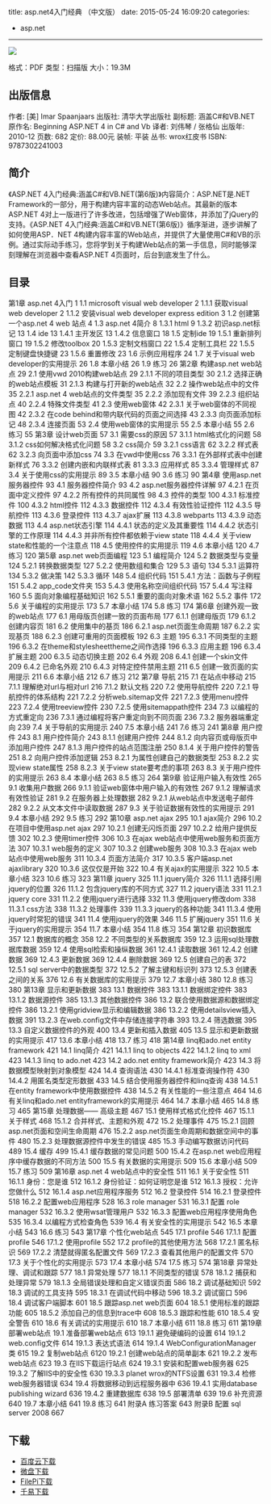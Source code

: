 title: asp.net4入门经典 （中文版）
date: 2015-05-24 16:09:20
categories:
  - asp.net
---

![](http://img3.douban.com/lpic/s6261390.jpg)

格式：PDF
类型：扫描版
大小：19.3M

<!--more-->

## 出版信息 ##

作者: [美] Imar Spaanjaars
出版社: 清华大学出版社
副标题: 涵盖C#和VB.NET
原作名: Beginning ASP.NET 4 in C# and Vb
译者: 刘伟琴 / 张格仙
出版年: 2010-12
页数: 682
定价: 88.00元
装帧: 平装
丛书: wrox红皮书
ISBN: 9787302241003

## 简介 ##

《ASP.NET 4入门经典:涵盖C#和VB.NET(第6版)》内容简介：ASP.NET是.NET Framework的一部分，用于构建内容丰富的动态Web站点。其最新的版本ASP.NET 4对上一版进行了许多改进，包括增强了Web窗体，并添加了jQuery的支持。《ASP.NET 4入门经典:涵盖C#和VB.NET(第6版)》循序渐进，逐步讲解了如何使用ASP．NET 4构建内容丰富的Web站点，并提供了大量使用C#和VB的示例。通过实际动手练习，您将学到关于构建Web站点的第一手信息，同时能够深刻理解在浏览器中查看ASP.NET 4页面时，后台到底发生了什么。

## 目录 ##

第1章 asp.net 4入门	1
	1.1 microsoft visual web developer	2
		1.1.1 获取visual web developer	2
		1.1.2 安装visual web developer express edition	3
	1.2 创建第一个asp.net 4 web 站点	4
	1.3 asp.net 4简介	8
		1.3.1 html	9
		1.3.2 初识asp.net标记	13
	1.4 ide	13
		1.4.1 主开发区	13
		1.4.2 信息窗口	18
	1.5 定制ide	19
		1.5.1 重新排列窗口	19
		1.5.2 修改toolbox	20
		1.5.3 定制文档窗口	22
		1.5.4 定制工具栏	22
		1.5.5 定制键盘快捷键	23
		1.5.6 重置修改	23
	1.6 示例应用程序	24
	1.7 关于visual web developer的实用提示	26
	1.8 本章小结	26
	1.9 练习	26
第2章 构建asp.net web站点	29
	2.1 使用vwd 2010构建web站点	29
		2.1.1 不同的项目类型	30
		2.1.2 选择正确的web站点模板	31
		2.1.3 构建与打开新的web站点	32
	2.2 操作web站点中的文件	35
		2.2.1 asp.net 4 web站点的文件类型	35
		2.2.2 添加现有文件	39
		2.2.3 组织站点	40
		2.2.4 特殊文件类型	41
	2.3 使用web窗体	42
		2.3.1 关于web窗体的不同视图	42
		2.3.2 在code behind和带内联代码的页面之间选择	43
		2.3.3 向页面添加标记	48
		2.3.4 连接页面	53
	2.4 使用web窗体的实用提示	55
	2.5 本章小结	55
	2.6 练习	55
第3章 设计web页面	57
	3.1 需要css的原因	57
		3.1.1 html格式化的问题	58
		3.1.2 css如何解决格式化问题	58
	3.2 css简介	59
		3.2.1 css语言	62
		3.2.2 样式表	62
		3.2.3 向页面中添加css	74
	3.3 在vwd中使用css	76
		3.3.1 在外部样式表中创建新样式	76
		3.3.2 创建内嵌和内联样式表	81
		3.3.3 应用样式	85
		3.3.4 管理样式	87
	3.4 关于使用css的实用提示	89
	3.5 本章小结	90
	3.6 练习	90
第4章 使用asp.net服务器控件	93
	4.1 服务器控件简介	93
	4.2 asp.net服务器控件详解	97
		4.2.1 在页面中定义控件	97
		4.2.2 所有控件的共同属性	98
	4.3 控件的类型	100
		4.3.1 标准控件	100
		4.3.2 html控件	112
		4.3.3 数据控件	112
		4.3.4 有效性验证控件	112
		4.3.5 导航控件	113
		4.3.6 登录控件	113
		4.3.7 ajax扩展	113
		4.3.8 webparts	113
		4.3.9 动态数据	113
	4.4 asp.net状态引擎	114
		4.4.1 状态的定义及其重要性	114
		4.4.2 状态引擎的工作原理	114
		4.4.3 并非所有控件都依赖于view state	118
		4.4.4 关于view state和性能的一个注意点	118
	4.5 使用控件的实用提示	119
	4.6 本章小结	120
	4.7 练习	120
第5章 asp.net web页面编程	123
	5.1 编程简介	124
	5.2 数据类型与变量	124
		5.2.1 转换数据类型	127
		5.2.2 使用数组和集合	129
	5.3 语句	134
		5.3.1 运算符	134
		5.3.2 做决策	142
		5.3.3 循环	148
	5.4 组织代码	151
		5.4.1 方法：函数与子例程	151
		5.4.2 app_code文件夹	153
		5.4.3 使用名称空间组织代码	157
		5.4.4 写注释	160
	5.5 面向对象编程基础知识	162
		5.5.1 重要的面向对象术语	162
		5.5.2 事件	172
	5.6 关于编程的实用提示	173
	5.7 本章小结	174
	5.8 练习	174
第6章 创建外观一致的web站点	177
	6.1 用母版页创建一致的页面布局	177
		6.1.1 创建母版页	179
		6.1.2 创建内容页	181
	6.2 使用集中的基页	186
		6.2.1 asp.net页面生命周期	187
		6.2.2 实现基页	188
		6.2.3 创建可重用的页面模板	192
	6.3 主题	195
		6.3.1 不同类型的主题	196
		6.3.2 在theme和stylesheettheme之间作选择	196
		6.3.3 应用主题	196
		6.3.4 扩展主题	200
		6.3.5 动态切换主题	202
	6.4 外观	208
		6.4.1 创建一个skin文件	209
		6.4.2 已命名外观	210
		6.4.3 对特定控件禁用主题	211
	6.5 创建一致页面的实用提示	211
	6.6 本章小结	212
	6.7 练习	212
第7章 导航	215
	7.1 在站点中移动	215
		7.1.1 理解绝对url与相对url	216
		7.1.2 默认文档	220
	7.2 使用导航控件	220
		7.2.1 导航控件的体系结构	221
		7.2.2 分析web.sitemap文件	221
		7.2.3 使用menu控件	223
		7.2.4 使用treeview控件	230
		7.2.5 使用sitemappath控件	234
	7.3 以编程的方式重定向	236
		7.3.1 通过编程将客户重定向到不同页面	236
		7.3.2 服务器端重定向	239
	7.4 关于导航的实用提示	240
	7.5 本章小结	241
	7.6 练习	241
第8章 用户控件	243
	8.1 用户控件简介	243
		8.1.1 创建用户控件	244
		8.1.2 向内容页或母版页中添加用户控件	247
		8.1.3 用户控件的站点范围注册	250
		8.1.4 关于用户控件的警告	251
	8.2 向用户控件添加逻辑	253
		8.2.1 为属性创建自己的数据类型	253
		8.2.2 实现view state属性	258
		8.2.3 关于view state要考虑的事项	263
	8.3 关于用户控件的实用提示	263
	8.4 本章小结	263
	8.5 练习	264
第9章 验证用户输入有效性	265
	9.1 收集用户数据	266
		9.1.1 验证web窗体中用户输入的有效性	267
		9.1.2 理解请求有效性验证	281
	9.2 在服务器上处理数据	282
		9.2.1 从web站点中发送电子邮件	282
		9.2.2 从文本文件中读取数据	287
	9.3 关于验证数据有效性的实用提示	291
	9.4 本章小结	292
	9.5 练习	292
第10章 asp.net ajax	295
	10.1 ajax简介	296
	10.2 在项目中使用asp.net
ajax	297
		10.2.1 创建无闪烁页面	297
		10.2.2 给用户提供反馈	302
		10.2.3 使用timer控件	306
	10.3 在ajax web站点中使用web服务和页面方法	307
		10.3.1 web服务的定义	307
		10.3.2 创建web服务	308
		10.3.3 在ajax web站点中使用web服务	311
		10.3.4 页面方法简介	317
		10.3.5 客户端asp.net ajaxlibrary	320
		10.3.6 这仅仅是开始	322
	10.4 有关ajax的实用提示	322
	10.5 本章小结	323
	10.6 练习	323
第11章 jquery	325
	11.1 jquery简介	326
		11.1.1 选择引用jquery的位置	326
		11.1.2 包含jquery库的不同方式	327
	11.2 jquery语法	331
		11.2.1 jquery core	331
		11.2.2 使用jquery进行选择	332
	11.3 使用jquery修改dom	338
		11.3.1 css方法	338
		11.3.2 处理事件	339
		11.3.3 jquery的各种功能	341
		11.3.4 使用jquery时常犯的错误	341
	11.4 使用jquery的效果	346
	11.5 扩展jquery	351
	11.6 关于jquery的实用提示	354
	11.7 本章小结	354
	11.8 练习	354
第12章 初识数据库	357
	12.1 数据库的概念	358
	12.2 不同类型的关系数据库	359
	12.3 运用sql处理数据库数据	359
	12.4 使用sql检索和操纵数据	361
		12.4.1 读取数据	361
		12.4.2 创建数据	369
		12.4.3 更新数据	369
		12.4.4 删除数据	369
	12.5 创建自己的表	372
		12.5.1 sql server中的数据类型	372
		12.5.2 了解主键和标识列	373
		12.5.3 创建表之间的关系	376
	12.6 有关数据库的实用提示	379
	12.7 本章小结	380
	12.8 练习	380
第13章 显示和更新数据	383
	13.1 数据控件	383
		13.1.1 数据绑定控件	383
		13.1.2 数据源控件	385
		13.1.3 其他数据控件	386
	13.2 联合使用数据源和数据绑定控件	386
		13.2.1 使用gridview显示和编辑数据	386
		13.2.2 使用detailsview插入数据	391
		13.2.3 在web.config文件中存储连接字符串	393
		13.2.4 筛选数据	395
	13.3 自定义数据控件的外观	400
	13.4 更新和插入数据	405
	13.5 显示和更新数据的实用提示	417
	13.6 本章小结	418
	13.7 练习	418
第14章 linq和ado.net entity framework	421
	14.1 linq简介	421
		14.1.1 linq to objects	422
		14.1.2 linq to xml	423
		14.1.3 linq to ado.net	423
	14.2 ado.net entity framework简介	423
	14.3 将数据模型映射到对象模型	424
	14.4 查询语法	430
		14.4.1 标准查询操作符	430
		14.4.2 用匿名类型定形数据	433
	14.5 结合使用服务器控件和linq查询	438
		14.5.1 在entity framework中使用数据控件	438
		14.5.2 有关性能的一些注意点	464
	14.6 有关linq和ado.net entityframework的实用提示	464
	14.7 本章小结	465
	14.8 练习	465
第15章 处理数据—— 高级主题	467
	15.1 使用样式格式化控件	467
		15.1.1 关于样式	468
		15.1.2 合并样式、主题和外观	472
	15.2 处理事件	475
		15.2.1 回顾asp.net页面和空间生命周期	476
		15.2.2 asp.net页面生命周期和数据空间中的事件	480
		15.2.3 处理数据源控件中发生的错误	485
	15.3 手动编写数据访问代码	489
	15.4 缓存	499
		15.4.1 缓存数据的常见问题	500
		15.4.2 在asp.net web应用程序中缓存数据的不同方法	500
	15.5 有关数据的实用提示	509
	15.6 本章小结	509
	15.7 练习	509
第16章 asp.net 4 web站点中的安全性	511
	16.1 关于安全性	511
		16.1.1 身份：您是谁	512
		16.1.2 身份验证：如何证明您是谁	512
		16.1.3 授权：允许您做什么	512
		16.1.4 asp.net应用程序服务	512
	16.2 登录控件	514
		16.2.1 登录控件	518
		16.2.2 配置web应用程序	528
	16.3 role manager	531
		16.3.1 配置 role manager	532
		16.3.2 使用wsat管理用户	532
		16.3.3 配置web应用程序使用角色	535
		16.3.4 以编程方式检查角色	539
	16.4 有关安全性的实用提示	542
	16.5 本章小结	543
	16.6 练习	543
第17章 个性化web站点	545
	17.1 profile	546
		17.1.1 配置profile	546
		17.1.2 使用profile	552
	17.2 profile的其他使用方法	568
		17.2.1 匿名标识	569
		17.2.2 清楚就得匿名配置文件	569
		17.2.3 查看其他用户的配置文件	570
	17.3 关于个性化的实用提示	573
	17.4 本章小结	574
	17.5 练习	574
第18章 异常处理、调试和跟踪	577
	18.1 异常处理	577
		18.1.1 不同类型的错误	578
		18.1.2 捕获和处理异常	579
		18.1.3 全局错误处理和自定义错误页面	586
	18.2 调试基础知识	592
	18.3 调试的工具支持	595
		18.3.1 在调试代码中移动	596
		18.3.2 调试窗口	596
	18.4 调试客户端脚本	601
	18.5 跟踪asp.net web页面	604
		18.5.1 使用标准的跟踪功能	605
		18.5.2 添加自己的信息到trace中	608
		18.5.3 跟踪和性能	610
		18.5.4 安全警告	610
	18.6 有关调试的实用提示	610
	18.7 本章小结	611
	18.8 练习	611
第19章 部署web站点
	19.1 准备部署web站点	613
		19.1.1 避免硬编码的设置	614
		19.1.2 web.config文件	614
		19.1.3 表达式语法	614
		19.1.4 WebConfigurationManager类	615
	19.2 复制web站点	6120
		19.2.1 创建web站点的简单副本	621
		19.2.2 发布web站点	623
	19.3 在IIS下载运行站点	624
		19.3.1 安装和配置web服务器	625
		19.3.2 了解IIS中的安全性	630
		19.3.3 planet wrox的NTFS设置	631
		19.3.4 检修web服务器错误	634
	19.4 将数据移动到远程服务器中	636
		19.4.1 实用database publishing wizard	636
		19.4.2 重建数据库	638
	19.5 部署清单	639
	19.6 补充资源	640
	19.7 本章小结	641
	19.8 练习	641
附录A 练习答案	643
附录B 配置 sql server 2008	667

## 下载 ##

+ [百度云下载](http://pan.baidu.com/s/1hqxmIxQ)
+ [微盘下载](http://vdisk.weibo.com/s/aADaW4YRFwnBs)
+ [FilePi下载](http://filepi.com/i/KdnyPru)
+ [千易下载](http://1000eb.com/1gf39)
